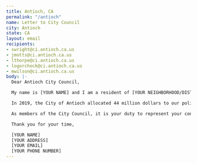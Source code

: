 ```yaml
---
title: Antioch, CA
permalink: "/antioch"
name: Letter to City Council
city: Antioch
state: CA
layout: email
recipients:
- swright@ci.antioch.ca.us
- jmotts@ci.antioch.ca.us
- lthorpe@ci.antioch.ca.us
- logorchock@ci.antioch.ca.us
- mwilson@ci.antioch.ca.us
body: |-
  Dear Antioch City Council,

  My name is [YOUR NAME] and I am a resident of [YOUR NEIGHBORHOOD/DISTRICT]. I am writing to demand that the Antioch City Council adopt a budget that redirects funding away from the police and prioritizes community wellbeing.

  In 2019, the City of Antioch allocated 44 million dollars to our police system, in comparison to 4 million dollars directed towards community development. This disparity is unacceptable. I join the calls of those across the country and demand that the City Council defund the Antioch Police Department and re-allocate those funds towards programs that promote a safer and more equitable community, such as mental health services, affordable housing, and education.

  As members of the City Council, it is your duty to represent your constituents. I am urging you to completely revise the budget for the 2020-2021 fiscal year, in favor of a budget that reflects the actual needs of Antioch residents. As history has shown us, "reform" is not enough. We must take a hard look at the ways that the current system in place fails to serve–and in fact actively harms–our community, and come together to reimagine the role of police in our city.

  Thank you for your time,

  [YOUR NAME]
  [YOUR ADDRESS]
  [YOUR EMAIL]
  [YOUR PHONE NUMBER]
---
```



